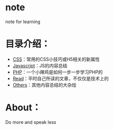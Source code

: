 # note
note for learning

# 目录介绍：

- [CSS](https://github.com/sunha1yang/note/tree/master/CSS)：常用的CSS小技巧或H5相关的新属性
- [Javascript](https://github.com/sunha1yang/note/tree/master/Javascript)：JS的内容总结
- [PHP](https://github.com/sunha1yang/note/tree/master/PHP)：一个小辣鸡是如何一步一步学习PHP的
- [Read](https://github.com/sunha1yang/note/tree/master/read)：平时自己所读的文章，不仅仅是技术上的
- [Others](https://github.com/sunha1yang/note/tree/master/Others)：其他内容总结的大杂烩
# About：
Do more and speak less
